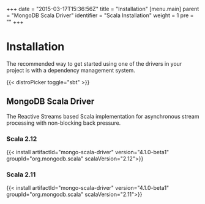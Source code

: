+++
date = "2015-03-17T15:36:56Z"
title = "Installation"
[menu.main]
  parent = "MongoDB Scala Driver"
  identifier = "Scala Installation"
  weight = 1
  pre = "<i class='fa'></i>"
+++

# Installation

The recommended way to get started using one of the drivers in your project is with a dependency management system.

{{< distroPicker toggle="sbt" >}}

## MongoDB Scala Driver

The Reactive Streams based Scala implementation for asynchronous stream processing with non-blocking back pressure.

### Scala 2.12

{{< install artifactId="mongo-scala-driver" version="4.1.0-beta1" groupId="org.mongodb.scala" scalaVersion="2.12">}}

### Scala 2.11

{{< install artifactId="mongo-scala-driver" version="4.1.0-beta1" groupId="org.mongodb.scala" scalaVersion="2.11">}}
